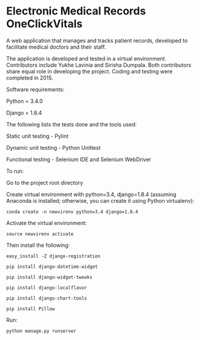 # Electronic Medical Records OneClickVitals
A web application that manages and tracks patient records, developed to facilitate medical doctors and their staff.

The application is developed and tested in a virtual environment. Contributors include Yukhe Lavinia and Sirisha Dumpala. Both contributors share equal role in developing the project. Coding and testing were completed in 2015.


Software requirements:

  Python = 3.4.0

  Django = 1.8.4

The following lists the tests done and the tools used:

  Static unit testing - Pylint

  Dynamic unit testing - Python Unittest

  Functional testing - Selenium IDE and Selenium WebDriver

To run:

  Go to the project root directory
  
  Create virtual environment with python=3.4, django=1.8.4 (assuming Anaconda is installed; otherwise, you can create it using Python virtualenv):
  
    conda create -n newvirenv python=3.4 django=1.8.4  
    
  Activate the virtual environment:
  
    source newvirenv activate 
     
  Then install the following:
  
    easy_install -Z django-registration
    
    pip install django-datetime-widget
    
    pip install django-widget-tweaks
    
    pip install django-localflavor
    
    pip install django-chart-tools
    
    pip install Pillow
    
  Run:
  
    python manage.py runserver

